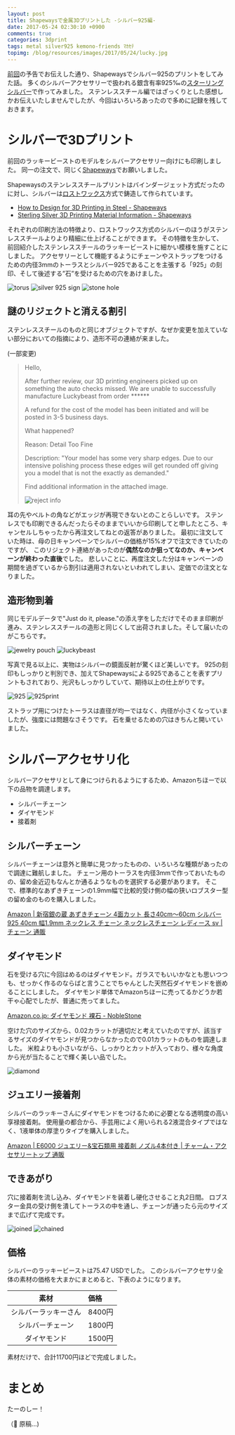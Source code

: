 ```yaml
---
layout: post
title: Shapewaysで金属3Dプリントした -シルバー925編-
date: 2017-05-24 02:30:10 +0900
comments: true
categories: 3dprint
tags: metal silver925 kemono-friends ﾏｶｾﾃ
topimg: /blog/resources/images/2017/05/24/lucky.jpg
---
```


[前回](/blog/2017/05/15/shapeways-stainless-steel/)の予告でお伝えした通り、Shapewaysでシルバー925のプリントをしてみた話。
多くのシルバーアクセサリーで扱われる銀含有率925‰の[スターリングシルバー](https://ja.wikipedia.org/wiki/%E3%82%B9%E3%82%BF%E3%83%BC%E3%83%AA%E3%83%B3%E3%82%B0%E3%82%B7%E3%83%AB%E3%83%90%E3%83%BC)で作ってみました。
ステンレススチール編ではざっくりとした感想しかお伝えいたしませんでしたが、今回はいろいろあったので多めに記録を残しておきます。

<!-- more -->

# シルバーで3Dプリント

前回のラッキービーストのモデルをシルバーアクセサリー向けにも印刷しました。
同一の注文で、同じく[Shapeways](https://www.shapeways.com/)でお願いしました。

Shapewaysのステンレススチールプリントはバインダージェット方式だったのに対し、シルバーは[ロストワックス](https://ja.wikipedia.org/wiki/%E3%83%AD%E3%82%B9%E3%83%88%E3%83%AF%E3%83%83%E3%82%AF%E3%82%B9)方式で鋳造して作られています。

- [How to Design for 3D Printing in Steel - Shapeways](https://www.shapeways.com/tutorials/how-to-design-for-3d-printing-in-steel)
- [Sterling Silver 3D Printing Material Information - Shapeways](https://www.shapeways.com/materials/silver#info)

それぞれの印刷方法の特徴より、ロストワックス方式のシルバーのほうがステンレススチールよりより精細に仕上げることができます。
その特徴を生かして、前回紹介したステンレススチールのラッキービーストに細かい模様を施すことにしました。
アクセサリーとして機能するようにチェーンやストラップをつけるための内径3mmのトーラスとシルバー925であることを主張する「925」の刻印、そして後述する”石”を受けるための穴をあけました。

![torus](/blog/resources/images/2017/05/24/torus.png)
![silver 925 sign](/blog/resources/images/2017/05/24/925sign.png)
![stone hole](/blog/resources/images/2017/05/24/stone-hole.png)


## 謎のリジェクトと消える割引

ステンレススチールのものと同じオブジェクトですが、なぜか変更を加えていない部分においての指摘により、造形不可の連絡が来ました。


(一部変更)
> Hello,
> 
> After further review, our 3D printing engineers picked up on something the auto checks missed. We are unable to successfully manufacture Luckybeast from order \*\*\*\*\*\*
> 
> A refund for the cost of the model has been initiated and will be posted in 3-5 business days.
> 
> What happened?
> 
> Reason: Detail Too Fine
> 
> Description: "Your model has some very sharp edges. Due to our intensive polishing process these edges will get rounded off giving you a model that is not the exactly as demanded."
> 
> Find additional information in the attached image.
> 
> 
> ![reject info](/blog/resources/images/2017/05/24/reject-info.jpg)

耳の先やベルトの角などがエッジが再現できないとのことらしいです。
ステンレスでも印刷できるんだったらそのままでいいから印刷してと申したところ、キャンセルしちゃったから再注文してねとの返答がありました。
最初に注文していた時は、母の日キャンペーンでシルバーの価格が15%オフで注文できていたのですが、
このリジェクト連絡があったのが**偶然なのか狙ってなのか、キャンペーンが終わった直後**でした。
悲しいことに、再度注文した分はキャンペーンの期間を過ぎているから割引は適用されないといわれてしまい、定価での注文となりました。

## 造形物到着

同じモデルデータで"Just do it, please."の添え字をしただけでそのまま印刷が進み、ステンレススチールの造形と同じくして出荷されました。そして届いたのがこちらです。

![jewelry pouch](/blog/resources/images/2017/05/24/jewelry-pouch.jpg)
![luckybeast](/blog/resources/images/2017/05/24/luckybeast.jpg)

写真で見る以上に、実物はシルバーの鏡面反射が驚くほど美しいです。
925の刻印もしっかりと判別でき、加えてShapewaysによる925であることを表すプリントもされており、光沢もしっかりしていて、期待以上の仕上がりです。

![925](/blog/resources/images/2017/05/24/925.jpg)
![925print](/blog/resources/images/2017/05/24/925print.jpg)


ストラップ用につけたトーラスは直径が均一ではなく、内径が小さくなっていましたが、強度には問題なさそうです。
石を乗せるための穴はきちんと開いていました。

# シルバーアクセサリ化
シルバーアクセサリとして身につけられるようにするため、Amazonちほーで以下の品物を調達します。

- シルバーチェーン
- ダイヤモンド
- 接着剤

## シルバーチェーン

シルバーチェーンは意外と簡単に見つかったものの、いろいろな種類があったので調達に難航しました。
チェーン用のトーラスを内径3mmで作っておいたものの、留め金近辺もなんとか通るようなものを選択する必要があります。
そこで、標準的なあずきチェーンの1.9mm幅で比較的受け側の幅の狭いロブスター型の留め金のものを購入しました。

[Amazon \| 新宿銀の蔵 あずきチェーン 4面カット 長さ40cm～60cm シルバー 925 40cm 幅1.9mm ネックレス チェーン ネックレスチェーン レディース sv \| チェーン 通販](https://www.amazon.co.jp/gp/product/B00I9NSKFW/ref=as_li_ss_tl?ie=UTF8&psc=1&linkCode=ll1&tag=mzyy-22&linkId=39b57ba547db495218892af6987d4b02)


## ダイヤモンド

石を受ける穴に今回はめるのはダイヤモンド。ガラスでもいいかなとも思いつつも、せっかく作るのならばと言うことでちゃんとした天然石ダイヤモンドを嵌めることにしました。
ダイヤモンド単体でAmazonちほーに売ってるかどうか若干ゃ心配でしたが、普通に売ってました。

[Amazon.co.jp: ダイヤモンド 裸石 - NobleStone](https://www.amazon.co.jp/s/ref=as_li_ss_tl?rh=,p_4:NobleStone&ie=UTF8&keyword=%E3%83%80%E3%82%A4%E3%83%A4%E3%83%A2%E3%83%B3%E3%83%89+%E8%A3%B8%E7%9F%B3&linkCode=ll2&tag=mzyy-22&linkId=a5b8edd02dd431c81802dca16626bd3b)

空けた穴のサイズから、0.02カラットが適切だと考えていたのですが、該当するサイズのダイヤモンドが見つからなかったので0.01カラットのものを調達しました。
米粒よりも小さいながら、しっかりとカットが入っており、様々な角度から光が当たることで輝く美しい品でした。

![diamond](/blog/resources/images/2017/05/24/diamond.jpg)

## ジュエリー接着剤

シルバーのラッキーさんにダイヤモンドをつけるために必要となる透明度の高い享禄接着剤。
使用量の都合から、手芸用によく用いられる2液混合タイプではなく、1液単体の厚塗りタイプを購入しました。

[Amazon \| E6000 ジュエリー&宝石類用 接着剤 ノズル4本付き \| チャーム・アクセサリートップ 通販](https://www.amazon.co.jp/gp/product/B00KO6V0N6/ref=as_li_ss_tl?ie=UTF8&psc=1&linkCode=sl1&tag=mzyy-22&linkId=af71edc498b4477bd7d8b6308fec861b)

## できあがり


穴に接着剤を流し込み、ダイヤモンドを装着し硬化させること丸2日間。
ロブスター金具の受け側を潰してトーラスの中を通し、チェーンが通ったら元のサイズまで広げて完成です。

![joined](/blog/resources/images/2017/05/24/joined.jpg)
![chained](/blog/resources/images/2017/05/24/chained.jpg)

## 価格

シルバーのラッキービーストは75.47 USDでした。
このシルバーアクセサリ全体の素材の価格を大まかにまとめると、下表のようになります。

| 素材 | 価格 |
|:---:|:---|
| シルバーラッキーさん | 8400円 |
| シルバーチェーン | 1800円 |
| ダイヤモンド | 1500円 |

素材だけで、合計11700円ほどで完成しました。

# まとめ

たーのしー！

（:wolf: 原稿...)
